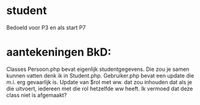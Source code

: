 # student
Bedoeld voor P3 en als start P7
# aantekeningen  BkD:
Classes
Persoon.php bevat eigenlijk studentgegevens. Die zou je samen kunnen vatten denk ik in Student.php.
Gebruiker.php bevat een update die m.i. erg gevaarlijk is. Update van $rol met ww. dat zou inhouden dat als je die uitvoert, iedereen met die rol hetzelfde ww heeft. Ik vermoed dat deze class niet is afgemaakt?
